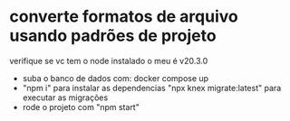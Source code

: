 # converte formatos de arquivo usando padrões de projeto
verifique se vc tem o node instalado
o meu é v20.3.0
- suba o banco de dados com: 
docker compose up
- "npm i" para instalar as dependencias 
    "npx knex migrate:latest" para executar as migrações
- rode o projeto com "npm start"